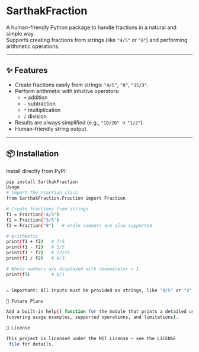 # SarthakFraction

A human-friendly Python package to handle fractions in a natural and simple way.  
Supports creating fractions from strings (like `"4/5"` or `"8"`) and performing arithmetic operations.

---

## ✨ Features

- Create fractions easily from strings: `"4/5"`, `"8"`, `"15/3"`.
- Perform arithmetic with intuitive operators:
  - `+` addition
  - `-` subtraction
  - `*` multiplication
  - `/` division
- Results are always simplified (e.g., `"10/20"` → `"1/2"`).
- Human-friendly string output.

---

## 📦 Installation

Install directly from PyPI:

```bash
pip install SarthakFraction
Usage
# Import the Fraction class
from SarthakFraction.Fraction import Fraction

# Create fractions from strings
f1 = Fraction("4/5")
f2 = Fraction("3/5")
f3 = Fraction("8")   # whole numbers are also supported

# Arithmetic
print(f1 + f2)   # 7/5
print(f1 - f2)   # 1/5
print(f1 * f2)   # 12/25
print(f1 / f2)   # 4/3

# Whole numbers are displayed with denominator = 1
print(f3)        # 8/1


⚠️ Important: All inputs must be provided as strings, like "4/5" or "8".

📖 Future Plans

Add a built-in help() function for the module that prints a detailed user manual
(covering usage examples, supported operations, and limitations).

📜 License

This project is licensed under the MIT License — see the LICENSE
 file for details.




